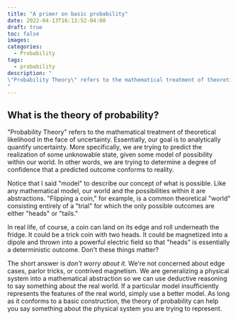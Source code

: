 ```yaml
---
title: "A primer on basic probability"
date: 2022-04-13T16:13:52-04:00
draft: true
toc: false
images:
categories:
  - Probability
tags:
  - probability
description: "
\"Probability Theory\" refers to the mathematical treatment of theoretical likelihood in the face of uncertainty. We model a discrete action as a repeatable \"trial\" which yields an \"observation\" drawn from a \"sample space\" of every possible observation. We then model an \"experiment\" as one or more repeated trials that yields an \"event\" drawn from an \"event space\" of every possible event. Given a \"probability set function\" which maps each possible observation to a particular numeric likelihood, we can compute the overall likelihood of a desired event.
"
---
```


## What is the theory of probability?

"Probability Theory" refers to the mathematical treatment of theoretical likelihood in the face of uncertainty. Essentially, our goal is to analytically quantify uncertainty. More specifically, we are trying to predict the realization of some unknowable state, given some model of possibility within our world. In other words, we are trying to determine a degree of confidence that a predicted outcome conforms to reality.

Notice that I said "model" to describe our concept of what is possible. Like any mathematical model, our world and the possibilities within it are abstractions. "Flipping a coin," for example, is a common theoretical "world" consisting entirely of a "trial" for which the only possible outcomes are either "heads" or "tails."

In real life, of course, a coin can land on its edge and roll underneath the fridge. It could be a trick coin with two heads. It could be magnetized into a dipole and thrown into a powerful electric field so that "heads" is essentially a deterministic outcome. Don't these things matter?

The short answer is *don't worry about it.* We're not concerned about edge cases, parlor tricks, or contrived magnetism. We are generalizing a physical system into a mathematical abstraction so we can use deductive reasoning to say something about the real world. If a particular model insufficiently represents the features of the real world, simply use a better model. As long as it conforms to a basic construction, the theory of probability can help you say something about the physical system you are trying to represent.